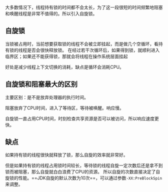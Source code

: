 大多数情况下，线程持有锁的时间都不会太长，为了这一段很短的时间频繁地阻塞和唤醒线程是非常不值得的。所以引入自旋锁。

## 自旋锁

当锁被占用时，当前想要获取锁的线程不会被立即挂起，而是做几个空循环，看持有锁的线程是否会很快释放锁。
在经过若干次循环后，如果得到锁，就顺利进入临界区；如果还不能获得锁，那就会将线程在操作系统层面挂起

好处是减少线程上下文切换的消耗，缺点是循环会消耗CPU。

## 自旋锁和阻塞最大的区别

主要区别：是不是放弃处理器的执行时间。

阻塞放弃了CPU时间，进入了等待区，等待被唤醒。响应慢。

自旋锁一直占用CPU时间，时刻检查共享资源是否可以被访问，所以响应速度更快。



## 缺点

如果持有锁的线程很快就释放了锁，那么自旋的效率就非常好。

但是如果持有锁的线程占用锁时间较长，等待锁的线程自旋一定次数后还是拿不到锁而被阻塞，那么自旋就白白浪费了CPU的资源。
所以自旋的次数直接决定了自旋锁的性能。==JDK自旋的默认次数为10次==，可以通过参数`-XX:PreBlockSpin`来调整。





